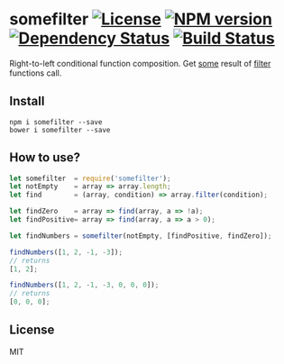 # somefilter [![License][LicenseIMGURL]][LicenseURL] [![NPM version][NPMIMGURL]][NPMURL] [![Dependency Status][DependencyStatusIMGURL]][DependencyStatusURL] [![Build Status][BuildStatusIMGURL]][BuildStatusURL]

Right-to-left conditional function composition. Get [some][someURL] result of [filter][filterURL] functions call.

## Install

```
npm i somefilter --save
bower i somefilter --save
```

## How to use?

```js
let somefilter  = require('somefilter');
let notEmpty    = array => array.length;
let find        = (array, condition) => array.filter(condition);

let findZero    = array => find(array, a => !a);
let findPositive= array => find(array, a => a > 0);

let findNumbers = somefilter(notEmpty, [findPositive, findZero]);

findNumbers([1, 2, -1, -3]);
// returns
[1, 2];

findNumbers([1, 2, -1, -3, 0, 0, 0]);
// returns
[0, 0, 0];
```

## License

MIT

[NPMIMGURL]:                https://img.shields.io/npm/v/somefilter.svg?style=flat
[BuildStatusIMGURL]:        https://img.shields.io/travis/coderaiser/somefilter/master.svg?style=flat
[DependencyStatusIMGURL]:   https://img.shields.io/gemnasium/coderaiser/somefilter.svg?style=flat
[LicenseIMGURL]:            https://img.shields.io/badge/license-MIT-317BF9.svg?style=flat
[NPMURL]:                   https://npmjs.org/package/somefilter "npm"
[BuildStatusURL]:           https://travis-ci.org/coderaiser/somefilter  "Build Status"
[DependencyStatusURL]:      https://gemnasium.com/coderaiser/somefilter "Dependency Status"
[LicenseURL]:               https://tldrlegal.com/license/mit-license "MIT License"

[someURL]:                  https://developer.mozilla.org/en-US/docs/Web/JavaScript/Reference/Global_Objects/Array/some
[filterURL]:                https://developer.mozilla.org/en-US/docs/Web/JavaScript/Reference/Global_Objects/Array/filter
